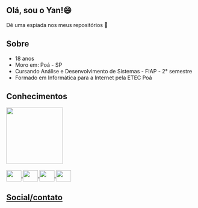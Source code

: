 <h2> Olá, sou o Yan!😄 </h2>
<p>Dê uma espiada nos meus repositórios 👀<p/>

## Sobre
* 18 anos
* Moro em: Poá - SP
* Cursando Análise e Desenvolvimento de Sistemas - FIAP - 2° semestre
* Formado em Informática para a Internet pela ETEC Poá

## Conhecimentos
<div>
  <a href="https://github.com/YanGidorini">
  <img height="150em" src="https://github-readme-stats.vercel.app/api/top-langs/?username=YanGidorini&layout=compact&theme=vue-dark&count_private=true">
</div>
<br>
<div class="tecnologies">
  <img  align="center" height="30" width="40" src="https://cdn.jsdelivr.net/gh/devicons/devicon/icons/html5/html5-original.svg" />
  <img  align="center" height="30" width="40" src="https://cdn.jsdelivr.net/gh/devicons/devicon/icons/css3/css3-original.svg" />
  <img  align="center" height="30" width="40" src="https://cdn.jsdelivr.net/gh/devicons/devicon/icons/javascript/javascript-original.svg" />
  <img  align="center" height="30" width="40" src="https://cdn.jsdelivr.net/gh/devicons/devicon/icons/sass/sass-original.svg" />   
</div>

## Social/contato
<div class="social">
  
</div>
